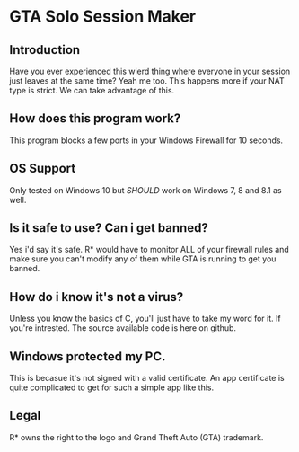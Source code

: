 # GTA Solo Session Maker
## Introduction
Have you ever experienced this wierd thing where everyone in your session just leaves at the same time? Yeah me too. This happens more if your NAT type is strict. We can take advantage of this.

## How does this program work?
This program blocks a few ports in your Windows Firewall for 10 seconds.

## OS Support
Only tested on Windows 10 but *SHOULD* work on Windows 7, 8 and 8.1 as well.

## Is it safe to use? Can i get banned?
Yes i'd say it's safe. R* would have to monitor ALL of your firewall rules and make sure you can't modify any of them while GTA is running to get you banned.

## How do i know it's not a virus?
Unless you know the basics of C, you'll just have to take my word for it. If you're intrested. The source available code is here on github.

## Windows protected my PC.
This is becasue it's not signed with a valid certificate. An app certificate is quite complicated to get for such a simple app like this.<br>

## Legal
R* owns the right to the logo and Grand Theft Auto (GTA) trademark.


